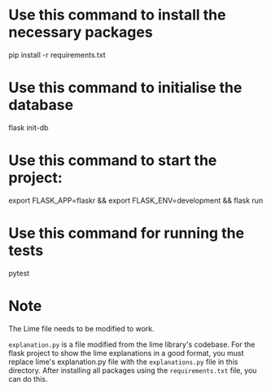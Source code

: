 # Use this command to install the necessary packages

pip install -r requirements.txt

# Use this command to initialise the database

flask init-db

# Use this command to start the project:

export FLASK_APP=flaskr && export FLASK_ENV=development && flask run

# Use this command for running the tests

pytest

# Note

The Lime file needs to be modified to work.

`explanation.py` is a file modified from the lime library's codebase. For the flask project to show the lime explanations in a good format, you must replace lime's explanation.py file with the `explanations.py` file in this directory. After installing all packages using the `requirements.txt` file, you can do this.
